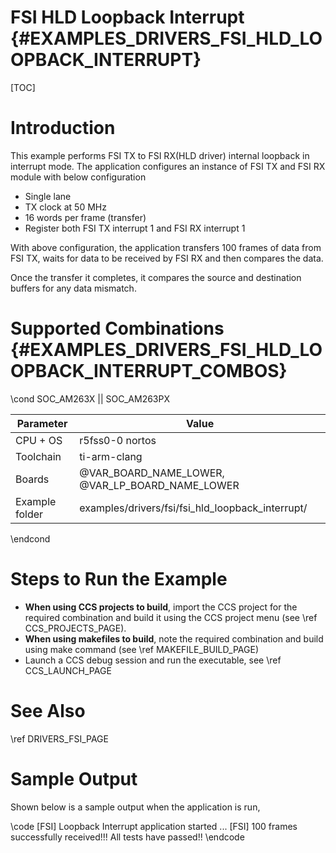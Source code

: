 # FSI HLD Loopback Interrupt {#EXAMPLES_DRIVERS_FSI_HLD_LOOPBACK_INTERRUPT}

[TOC]

# Introduction

This example performs FSI TX to FSI RX(HLD driver) internal loopback in interrupt mode.
The application configures an instance of FSI TX and FSI RX module with below configuration

- Single lane
- TX clock at 50 MHz
- 16 words per frame (transfer)
- Register both FSI TX interrupt 1 and FSI RX interrupt 1

With above configuration, the application transfers 100 frames of data from FSI TX,
waits for data to be received by FSI RX and then compares the data.

Once the transfer it completes, it compares the source and destination buffers for any data mismatch.

# Supported Combinations {#EXAMPLES_DRIVERS_FSI_HLD_LOOPBACK_INTERRUPT_COMBOS}

\cond SOC_AM263X || SOC_AM263PX

 Parameter      | Value
 ---------------|-----------
 CPU + OS       | r5fss0-0 nortos
 Toolchain      | ti-arm-clang
 Boards         | @VAR_BOARD_NAME_LOWER, @VAR_LP_BOARD_NAME_LOWER
 Example folder | examples/drivers/fsi/fsi_hld_loopback_interrupt/

\endcond

# Steps to Run the Example

- **When using CCS projects to build**, import the CCS project for the required combination
  and build it using the CCS project menu (see \ref CCS_PROJECTS_PAGE).
- **When using makefiles to build**, note the required combination and build using
  make command (see \ref MAKEFILE_BUILD_PAGE)
- Launch a CCS debug session and run the executable, see \ref CCS_LAUNCH_PAGE

# See Also

\ref DRIVERS_FSI_PAGE

# Sample Output

Shown below is a sample output when the application is run,

\code
[FSI] Loopback Interrupt application started ...
[FSI] 100 frames successfully received!!!
All tests have passed!!
\endcode
